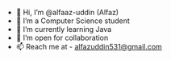 - 👋 Hi, I’m @alfaaz-uddin (Alfaz)
- 👀 I’m a Computer Science student
- 🌱 I’m currently learning Java 
- 💞️ I’m open for collaboration
- 📫 Reach me at - alfazuddin531@gmail.com



<!---- 😄 Pronouns: ...- ⚡ Fun fact: ...
alfaaz-uddin/alfaaz-uddin is a ✨ special ✨ repository because its `README.md` (this file) appears on your GitHub profile.
You can click the Preview link to take a look at your changes.
--->
